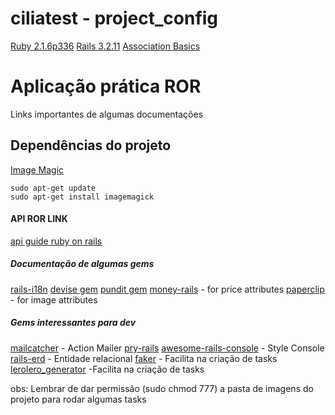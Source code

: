 

# ciliatest - project_config
[Ruby 2.1.6p336](https://ruby-doc.org/core-2.1.6/)
[Rails 3.2.11](https://guides.rubyonrails.org/v3.2.21/)
[Association Basics](https://guides.rubyonrails.org/association_basics.html)
# Aplicação prática ROR
Links importantes de algumas documentações
## Dependências do projeto
[Image Magic](https://imagemagick.org/index.php)
```
sudo apt-get update
sudo apt-get install imagemagick
```

#### API ROR LINK
[api guide ruby on rails](https://guides.rubyonrails.org)
##### Documentação de algumas gems
[rails-i18n](https://github.com/svenfuchs/rails-i18n)
[devise gem](https://github.com/plataformatec/devise)
[pundit gem](https://github.com/varvet/pundit)
[money-rails](https://github.com/RubyMoney/money-rails) - for price attributes
[paperclip](https://github.com/thoughtbot/paperclip) - for image attributes
##### Gems interessantes para dev
[mailcatcher](https://github.com/sj26/mailcatcher) - Action Mailer
[pry-rails](https://github.com/rweng/pry-rails)
[awesome-rails-console](https://github.com/ascendbruce/awesome_rails_console) - Style Console
[rails-erd](https://github.com/voormedia/rails-erd) - Entidade relacional
[faker](https://github.com/faker-ruby/faker) - Facilita na criação de tasks
[lerolero_generator](https://github.com/jacksonpires/lerolero_generator) -Facilita na criação de tasks





obs: Lembrar de dar permissão (sudo chmod 777) a pasta de imagens do projeto para rodar algumas tasks
